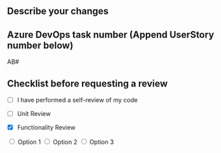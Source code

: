 ## Describe your changes


## Azure DevOps task number (Append UserStory number below)
AB#

## Checklist before requesting a review
- [ ] I have performed a self-review of my code
- [ ] Unit Review
- [X] Functionality Review



<form>  
  <input type="radio" id="option1" name="options" value="option1">  <label for="option1">Option 1</label>
  <input type="radio" id="option2" name="options" value="option2">  <label for="option2">Option 2</label>
  <input type="radio" id="option3" name="options" value="option3">  <label for="option3">Option 3</label>
</form>

